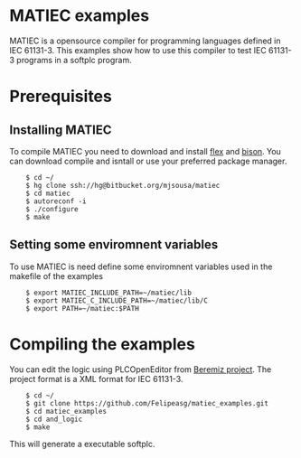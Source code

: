 # MATIEC examples

MATIEC is a opensource compiler for programming languages defined in IEC 61131-3. This examples show how to use this compiler to test IEC 61131-3 programs in a softplc program. 

# Prerequisites

## Installing MATIEC

To compile MATIEC you need to download and install [flex](https://github.com/westes/flex) and [bison](https://www.gnu.org/software/bison/). You can download compile and isntall or use your preferred package manager.
	
```
	$ cd ~/
	$ hg clone ssh://hg@bitbucket.org/mjsousa/matiec
	$ cd matiec
	$ autoreconf -i
	$ ./configure
	$ make
```

## Setting some enviromnent variables

To use MATIEC is need define some enviromnent variables used in the makefile of the examples

```
	$ export MATIEC_INCLUDE_PATH=~/matiec/lib
	$ export MATIEC_C_INCLUDE_PATH=~/matiec/lib/C
	$ export PATH=~/matiec:$PATH
```

# Compiling the examples

You can edit the logic using PLCOpenEditor from [Beremiz project](http://www.beremiz.org/). The project format is a XML format for IEC 61131-3.

```
	$ cd ~/
	$ git clone https://github.com/Felipeasg/matiec_examples.git
	$ cd matiec_examples
	$ cd and_logic
	$ make
``` 

This will generate a executable softplc.
